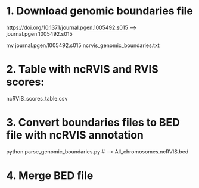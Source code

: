 # 1. Download genomic boundaries file
https://doi.org/10.1371/journal.pgen.1005492.s015  -->  journal.pgen.1005492.s015

mv journal.pgen.1005492.s015 ncrvis_genomic_boundaries.txt

# 2. Table with ncRVIS and RVIS scores:
ncRVIS_scores_table.csv


# 3. Convert boundaries files to BED file with ncRVIS annotation
python parse_genomic_boundaries.py	# --> All_chromosomes.ncRVIS.bed


# 4. Merge BED file 





